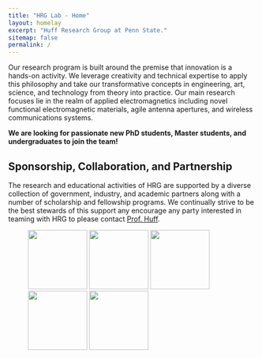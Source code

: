 ```yaml
---
title: "HRG Lab - Home"
layout: homelay
excerpt: "Huff Research Group at Penn State."
sitemap: false
permalink: /
---
```


Our research program is built around the premise that innovation is a hands-on activity. We leverage creativity and technical expertise to apply this philosophy and take our transformative concepts in engineering, art, science, and technology from theory into practice. Our main research focuses lie in the realm of applied electromagnetics including novel functional electromagnetic materials, agile antenna apertures, and wireless communications systems.

<!--
<div markdown="0" id="carousel" class="carousel slide" data-ride="carousel" data-interval="5000" data-pause="hover" >
    <!- - Menu - ->
    <ol class="carousel-indicators">
        <li data-target="#carousel" data-slide-to="0" class="active"></li>
        <li data-target="#carousel" data-slide-to="1"></li>
        <li data-target="#carousel" data-slide-to="2"></li>
        <li data-target="#carousel" data-slide-to="3"></li>
        <li data-target="#carousel" data-slide-to="4"></li>
        <li data-target="#carousel" data-slide-to="5"></li>
        <li data-target="#carousel" data-slide-to="6"></li>
    </ol>

    <!- - Items - ->
    <div class="carousel-inner" markdown="0">

        <div class="item active">
            <img src="{{ site.url }}{{ site.baseurl }}/images/slider7001400/SaphireSTM2.jpg" alt="Slide 1" />
        </div>
        <div class="item">
            <img src="{{ site.url }}{{ site.baseurl }}/images/slider7001400/STS.jpg" alt="Slide 2" />
        </div>
        <div class="item">
            <img src="{{ site.url }}{{ site.baseurl }}/images/slider7001400/cake_web.jpg" alt="Slide 3" />
        </div>
        <div class="item">
            <img src="{{ site.url }}{{ site.baseurl }}/images/slider7001400/logos.jpg" alt="Slide 4" />
        </div>
        <div class="item">
            <img src="{{ site.url }}{{ site.baseurl }}/images/slider7001400/NoiseCover2.jpg" alt="Slide 5" />
        </div>
        <div class="item">
            <img src="{{ site.url }}{{ site.baseurl }}/images/slider7001400/SmartTipSide.jpg" alt="Slide 6" />
        </div>       
         <div class="item">
            <img src="{{ site.url }}{{ site.baseurl }}/images/slider7001400/lab.jpg" alt="Slide 7" />
        </div>
    </div>
  <a class="left carousel-control" href="#carousel" role="button" data-slide="prev">
    <span class="glyphicon glyphicon-chevron-left" aria-hidden="true"></span>
    <span class="sr-only">Previous</span>
  </a>
  <a class="right carousel-control" href="#carousel" role="button" data-slide="next">
    <span class="glyphicon glyphicon-chevron-right" aria-hidden="true"></span>
    <span class="sr-only">Next</span>
  </a>
</div>
-->

 **We are  looking for passionate new PhD students, Master students, and undergraduates to join the team!**

## Sponsorship, Collaboration, and Partnership
The research and educational activities of HRG are supported by a diverse collection of government, industry, and academic partners along with a number of scholarship and fellowship programs. We continually strive to be the best stewards of this support any encourage any party interested in teaming with HRG to please contact [Prof. Huff](mailto:ghuff@psu.edu).

<figure class="fourth">
  <img src="{{ site.url }}{{ site.baseurl }}/images/logopic/afosr.png" style="width: 120px">
  <img src="{{ site.url }}{{ site.baseurl }}/images/logopic/aro.jpeg" style="width: 120px">
  <img src="{{ site.url }}{{ site.baseurl }}/images/logopic/nrl.png" style="width: 120px">
  <img src="{{ site.url }}{{ site.baseurl }}/images/logopic/onr.png" style="width: 120px">
  <img src="{{ site.url }}{{ site.baseurl }}/images/logopic/dod.png" style="width: 120px">
</figure>
